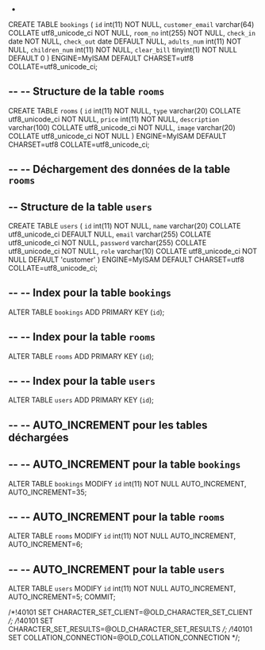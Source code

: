 -

CREATE TABLE `bookings` (
  `id` int(11) NOT NULL,
  `customer_email` varchar(64) COLLATE utf8_unicode_ci NOT NULL,
  `room_no` int(255) NOT NULL,
  `check_in` date NOT NULL,
  `check_out` date DEFAULT NULL,
  `adults_num` int(11) NOT NULL,
  `children_num` int(11) NOT NULL,
  `clear_bill` tinyint(1) NOT NULL DEFAULT 0
) ENGINE=MyISAM DEFAULT CHARSET=utf8 COLLATE=utf8_unicode_ci;


--
-- Structure de la table `rooms`
--

CREATE TABLE `rooms` (
  `id` int(11) NOT NULL,
  `type` varchar(20) COLLATE utf8_unicode_ci NOT NULL,
  `price` int(11) NOT NULL,
  `description` varchar(100) COLLATE utf8_unicode_ci NOT NULL,
  `image` varchar(20) COLLATE utf8_unicode_ci NOT NULL
) ENGINE=MyISAM DEFAULT CHARSET=utf8 COLLATE=utf8_unicode_ci;

--
-- Déchargement des données de la table `rooms`
--

-- Structure de la table `users`
--

CREATE TABLE `users` (
  `id` int(11) NOT NULL,
  `name` varchar(20) COLLATE utf8_unicode_ci DEFAULT NULL,
  `email` varchar(255) COLLATE utf8_unicode_ci NOT NULL,
  `password` varchar(255) COLLATE utf8_unicode_ci NOT NULL,
  `role` varchar(10) COLLATE utf8_unicode_ci NOT NULL DEFAULT 'customer'
) ENGINE=MyISAM DEFAULT CHARSET=utf8 COLLATE=utf8_unicode_ci;


--
-- Index pour la table `bookings`
--
ALTER TABLE `bookings`
  ADD PRIMARY KEY (`id`);

--
-- Index pour la table `rooms`
--
ALTER TABLE `rooms`
  ADD PRIMARY KEY (`id`);

--
-- Index pour la table `users`
--
ALTER TABLE `users`
  ADD PRIMARY KEY (`id`);

--
-- AUTO_INCREMENT pour les tables déchargées
--

--
-- AUTO_INCREMENT pour la table `bookings`
--
ALTER TABLE `bookings`
  MODIFY `id` int(11) NOT NULL AUTO_INCREMENT, AUTO_INCREMENT=35;

--
-- AUTO_INCREMENT pour la table `rooms`
--
ALTER TABLE `rooms`
  MODIFY `id` int(11) NOT NULL AUTO_INCREMENT, AUTO_INCREMENT=6;

--
-- AUTO_INCREMENT pour la table `users`
--
ALTER TABLE `users`
  MODIFY `id` int(11) NOT NULL AUTO_INCREMENT, AUTO_INCREMENT=5;
COMMIT;

/*!40101 SET CHARACTER_SET_CLIENT=@OLD_CHARACTER_SET_CLIENT */;
/*!40101 SET CHARACTER_SET_RESULTS=@OLD_CHARACTER_SET_RESULTS */;
/*!40101 SET COLLATION_CONNECTION=@OLD_COLLATION_CONNECTION */;

